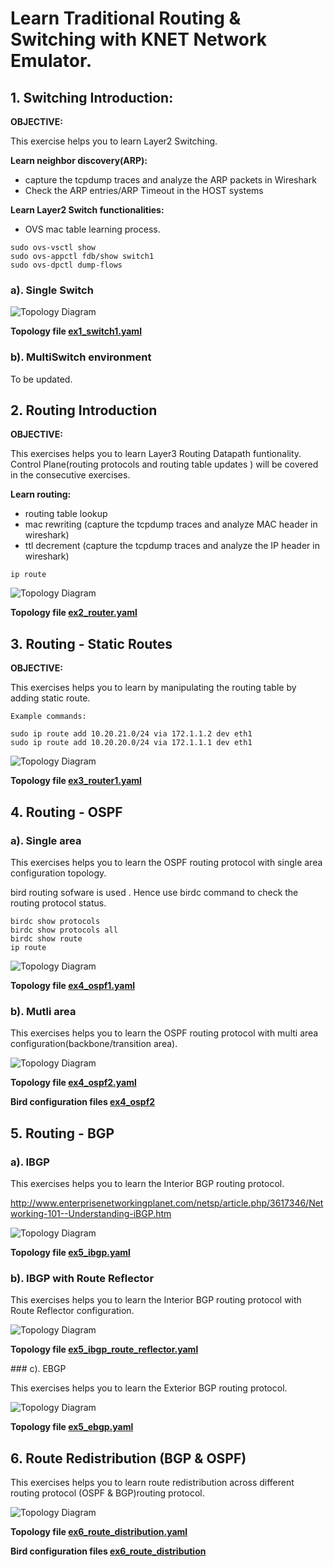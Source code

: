 # Learn Traditional Routing & Switching with KNET Network Emulator.


## 1. Switching Introduction:

**OBJECTIVE:**

This exercise helps you to learn Layer2 Switching.

**Learn neighbor discovery(ARP):**

- capture the tcpdump traces and analyze the ARP packets in Wireshark
- Check the ARP entries/ARP Timeout in the HOST systems

**Learn Layer2 Switch functionalities:**

- OVS mac table learning process.

```
sudo ovs-vsctl show
sudo ovs-appctl fdb/show switch1
sudo ovs-dpctl dump-flows
```

### a). Single Switch

![Topology Diagram](imgs/ex1_switch1.jpg?raw=true) 



**Topology file [ex1_switch1.yaml](https://github.com/knetsolutions/knet-example-topologies/blob/master/traditional/ex1_switch1.yaml)**


### b). MultiSwitch environment

To be updated.


## 2. Routing Introduction

**OBJECTIVE:**

This exercises helps you to learn Layer3 Routing Datapath funtionality. Control Plane(routing protocols and routing table updates ) will be covered in the consecutive exercises.


**Learn routing:**

- routing table lookup
- mac rewriting (capture the tcpdump traces and analyze  MAC header in wireshark)
- ttl decrement (capture the tcpdump traces and analyze the IP header in wireshark)


```
ip route
```


![Topology Diagram](imgs/ex2_router.jpg?raw=true) 



**Topology file [ex2_router.yaml](https://github.com/knetsolutions/knet-example-topologies/blob/master/traditional/ex2_router.yaml)**


## 3. Routing - Static Routes

**OBJECTIVE:**

This exercises helps you to learn by manipulating the routing table by adding static route.

```
Example commands:

sudo ip route add 10.20.21.0/24 via 172.1.1.2 dev eth1
sudo ip route add 10.20.20.0/24 via 172.1.1.1 dev eth1
```

![Topology Diagram](imgs/ex3_router1.jpg?raw=true) 



**Topology file [ex3_router1.yaml](https://github.com/knetsolutions/knet-example-topologies/blob/master/traditional/ex3_router1.yaml)**


## 4. Routing - OSPF




### a). Single area

This exercises helps you to learn the OSPF routing protocol with single area configuration topology.

bird routing sofware is used . Hence use birdc command to check the routing protocol status.

```
birdc show protocols
birdc show protocols all
birdc show route
ip route
```


![Topology Diagram](imgs/ex4_ospf1.jpg?raw=true) 


**Topology file [ex4_ospf1.yaml](https://github.com/knetsolutions/knet-example-topologies/blob/master/traditional/ex4_ospf1.yaml)**

### b). Mutli area


This exercises helps you to learn the OSPF routing protocol with multi area configuration(backbone/transition area).


![Topology Diagram](imgs/ex4_ospf2.jpg?raw=true) 


**Topology file [ex4_ospf2.yaml](https://github.com/knetsolutions/knet-example-topologies/blob/master/traditional/ex4_ospf2.yaml)**


**Bird configuration files [ex4_ospf2](https://github.com/knetsolutions/knet-example-topologies/blob/master/traditional/bird_configs/ex4_ospf2)**


## 5. Routing - BGP

### a). IBGP


This exercises helps you to learn the Interior BGP routing protocol. 

http://www.enterprisenetworkingplanet.com/netsp/article.php/3617346/Networking-101--Understanding-iBGP.htm

![Topology Diagram](imgs/ex5_ibgp.jpg?raw=true) 


**Topology file [ex5_ibgp.yaml](https://github.com/knetsolutions/knet-example-topologies/blob/master/traditional/ex5_ibgp.yaml)**

### b). IBGP with Route Reflector 


This exercises helps you to learn the Interior BGP routing protocol with Route Reflector configuration.

![Topology Diagram](imgs/ex5_ibgp_rr.jpg?raw=true) 

**Topology file [ex5_ibgp_route_reflector.yaml](https://github.com/knetsolutions/knet-example-topologies/blob/master/traditional/ex5_ibgp_route_reflector.yaml)**


### c). EBGP

This exercises helps you to learn the Exterior BGP routing protocol.


![Topology Diagram](imgs/ex5_ebgp.jpg?raw=true) 

**Topology file [ex5_ebgp.yaml](https://github.com/knetsolutions/knet-example-topologies/blob/master/traditional/ex5_ebgp.yaml)**


## 6. Route Redistribution (BGP & OSPF)

This exercises helps you to learn route redistribution across different routing protocol (OSPF & BGP)routing protocol.



![Topology Diagram](imgs/ex6_route_redistribution.jpg?raw=true) 


**Topology file [ex6_route_distribution.yaml](https://github.com/knetsolutions/knet-example-topologies/blob/master/traditional/ex6_route_distribution.yaml)**


**Bird configuration files [ex6_route_distribution](https://github.com/knetsolutions/knet-example-topologies/blob/master/traditional/bird_configs/ex6_route_distribution)**